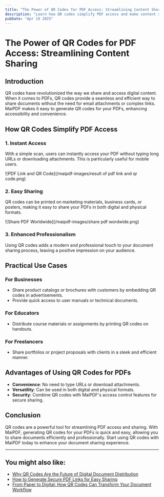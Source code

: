 ```yaml
---
title: "The Power of QR Codes for PDF Access: Streamlining Content Sharing"
description: "Learn how QR codes simplify PDF access and make content sharing more efficient."
pubDate: "Apr 19 2025"
---
```


# The Power of QR Codes for PDF Access: Streamlining Content Sharing

## Introduction

QR codes have revolutionized the way we share and access digital content. When it comes to PDFs, QR codes provide a seamless and efficient way to share documents without the need for email attachments or complex links. MaiPDF makes it easy to generate QR codes for your PDFs, enhancing accessibility and convenience.

## How QR Codes Simplify PDF Access

### 1. Instant Access

With a simple scan, users can instantly access your PDF without typing long URLs or downloading attachments. This is particularly useful for mobile users.

![PDF Link and QR Code](/maipdf-images/result of pdf link and qr code.png)

### 2. Easy Sharing

QR codes can be printed on marketing materials, business cards, or posters, making it easy to share your PDFs in both digital and physical formats.

![Share PDF Worldwide](/maipdf-images/share pdf wordwide.png)

### 3. Enhanced Professionalism

Using QR codes adds a modern and professional touch to your document sharing process, leaving a positive impression on your audience.

## Practical Use Cases

### For Businesses

- Share product catalogs or brochures with customers by embedding QR codes in advertisements.
- Provide quick access to user manuals or technical documents.

### For Educators

- Distribute course materials or assignments by printing QR codes on handouts.

### For Freelancers

- Share portfolios or project proposals with clients in a sleek and efficient manner.

## Advantages of Using QR Codes for PDFs

- **Convenience**: No need to type URLs or download attachments.
- **Versatility**: Can be used in both digital and physical formats.
- **Security**: Combine QR codes with MaiPDF's access control features for secure sharing.

## Conclusion

QR codes are a powerful tool for streamlining PDF access and sharing. With MaiPDF, generating QR codes for your PDFs is quick and easy, allowing you to share documents efficiently and professionally. Start using QR codes with MaiPDF today to enhance your document sharing experience.

---

## You might also like:

- [Why QR Codes Are the Future of Digital Document Distribution](/blog/qr-codes-future-digital-distribution/)
- [How to Generate Secure PDF Links for Easy Sharing](/blog/secure-pdf-links/)
- [From Paper to Digital: How QR Codes Can Transform Your Document Workflow](/blog/paper-to-digital-workflow/)